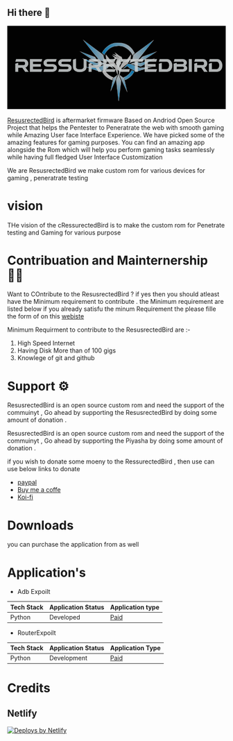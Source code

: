 
## Hi there 👋
![Screenshot](alogo.jpg)

[ResusrectedBird](https://ressurectedbird.netlify.app/) is aftermarket firmware  Based on Andriod Open Source Project that helps the Pentester to Peneratrate the web with smooth gaming while  Amazing User face Interface Experience. We have picked some of the amazing features for gaming purposes.  You can find an amazing app alongside the Rom which will help you perform gaming tasks seamlessly while having full fledged User Interface Customization 
 

We are ResusrectedBird we make custom rom for various devices  for gaming , peneratrate testing 
 
 # vision 
 THe vision of the cRessurectedBird is to make the custom rom for Penetrate testing and  Gaming for various purpose 

# Contribuation and Mainternership  👨‍💻
Want to COntribute to the ResusrectedBird ? if yes then you should atleast have the  Minimum requirement to contribute . the Minimum requirement are listed below  if you already satisfu the minum Requirement the please fille the form of on this [webiste](https://ressurectedbird.netlify.app/contribution.html)

Minimum Requirment to contribute to the ResusrectedBird are :-
1. High Speed Internet 
2. Having Disk More than of 100 gigs  
3. Knowlege of git and github


# Support ⚙

ResusrectedBird is an open source  custom rom and need the support of the commuinyt , Go ahead by supporting the ResusrectedBird by doing  some amount of donation . 

ResusrectedBird is an open source  custom rom and need the support of the commuinyt , Go ahead by supporting the Piyasha by doing  some amount of donation . 

if you wish to donate some moeny to the RessurectedBird , then use can use below links to donate 



* [paypal](pypal.me/deadshot0x7)
* [Buy me a coffe](https://www.buymeacoffee.com/Deadshot0x7/ressuretcedbird)
* [Koi-fi](https://ko-fi.com/post/Piyasha-Thecustomrom-X8X65CE1W)
# Downloads
you can purchase the application from as well 
# Application's 

* Adb Expoilt

| Tech Stack | Application Status | Application type | 
|------------|----------------- |---------------------| 
| Python | Developed  | [Paid](https://buy.stripe.com/aEU9E3fD04Zl1igdQS)

* RouterExpoilt

| Tech Stack | Application Status | Application Type | 
|------------|--------------------|------------------|
| Python | Development | [Paid](https://buy.stripe.com/14kg2r8ayajF9OMfYZ)

# Credits
## Netlify 
<a href="https://www.netlify.com"> <img src="https://www.netlify.com/v3/img/components/netlify-light.svg" alt="Deploys by Netlify" /> </a>
<!--

**Here are some ideas to get you started:**

🙋‍♀️ A short introduction - what is your organization all about?
🌈 Contribution guidelines - how can the community get involved?
👩‍💻 Useful resources - where can the community find your docs? Is there anything else the community should know?
🍿 Fun facts - what does your team eat for breakfast?
🧙 Remember, you can do mighty things with the power of [Markdown](https://guides.github.com/features/mastering-markdown/)
-->
